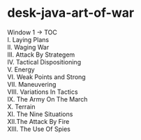 # desk-java-art-of-war

Window 1 -> TOC  
I. Laying Plans  
II. Waging War  
III. Attack By Strategem  
IV. Tactical Dispositioning  
V. Energy  
VI. Weak Points and Strong  
VII. Maneuvering  
VIII. Variations In Tactics  
IX. The Army On The March  
X. Terrain  
XI. The Nine Situations  
XII.The Attack By Fire  
XIII. The Use Of Spies  

